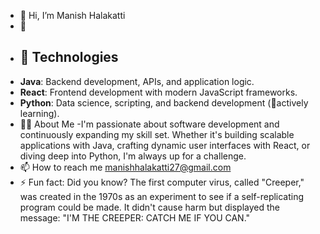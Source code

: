 - 👋 Hi, I’m Manish Halakatti
- 👀
- ## 🚀 Technologies
- **Java**: Backend development, APIs, and application logic.
- **React**: Frontend development with modern JavaScript frameworks.
- **Python**: Data science, scripting, and backend development (🌱actively learning).
- 🧑‍💻 About Me
-I'm passionate about software development and continuously expanding my skill set. Whether it's building scalable applications with Java, crafting dynamic user interfaces with React,
 or diving deep into Python, I'm always up for a challenge.
- 📫 How to reach me manishhalakatti27@gmail.com
- ⚡ Fun fact: Did you know? The first computer virus, called "Creeper," was created in the 1970s as an experiment to see if a self-replicating program could be made.
              It didn't cause harm but displayed the message: "I'M THE CREEPER: CATCH ME IF YOU CAN."

<!---
MHFolio/MHFolio is a ✨ special ✨ repository because its `README.md` (this file) appears on your GitHub profile.
You can click the Preview link to take a look at your changes.
--->
